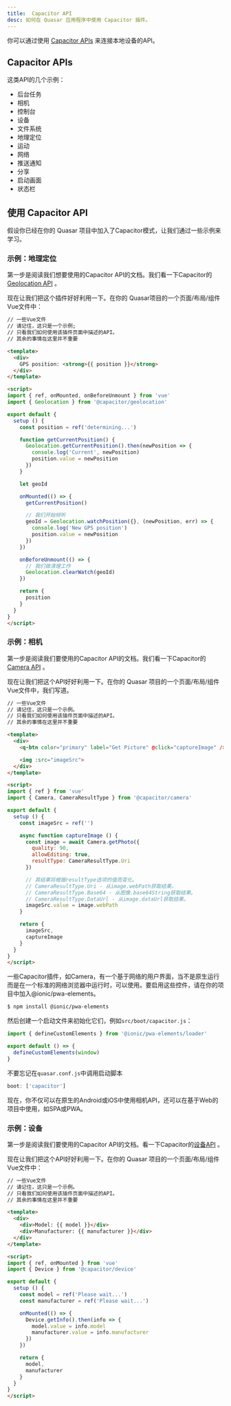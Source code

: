 ```yaml
---
title:  Capacitor API
desc: 如何在 Quasar 应用程序中使用 Capacitor 插件。
---
```

你可以通过使用 [Capacitor APIs](https://capacitor.ionicframework.com/docs/apis) 来连接本地设备的API。

## Capacitor APIs
这类API的几个示例：

* 后台任务
* 相机
* 控制台
* 设备
* 文件系统
* 地理定位
* 运动
* 网络
* 推送通知
* 分享
* 启动画面
* 状态栏

## 使用 Capacitor API
假设你已经在你的 Quasar 项目中加入了Capacitor模式，让我们通过一些示例来学习。

### 示例：地理定位
第一步是阅读我们想要使用的Capacitor API的文档。我们看一下Capacitor的[Geolocation API](https://capacitor.ionicframework.com/docs/apis/geolocation) 。

现在让我们把这个插件好好利用一下。在你的 Quasar项目的一个页面/布局/组件Vue文件中：

```html
// 一些Vue文件
// 请记住，这只是一个示例;
// 只看我们如何使用该插件页面中描述的API。
// 其余的事情在这里并不重要

<template>
  <div>
    GPS position: <strong>{{ position }}</strong>
  </div>
</template>

<script>
import { ref, onMounted, onBeforeUnmount } from 'vue'
import { Geolocation } from '@capacitor/geolocation'

export default {
  setup () {
    const position = ref('determining...')

    function getCurrentPosition() {
      Geolocation.getCurrentPosition().then(newPosition => {
        console.log('Current', newPosition)
        position.value = newPosition
      })
    }

    let geoId

    onMounted(() => {
      getCurrentPosition()

      // 我们开始倾听
      geoId = Geolocation.watchPosition({}, (newPosition, err) => {
        console.log('New GPS position')
        position.value = newPosition
      })
    })

    onBeforeUnmount(() => {
      // 我们做清理工作
      Geolocation.clearWatch(geoId)
    })

    return {
      position
    }
  }
}
</script>
```

### 示例：相机
第一步是阅读我们要使用的Capacitor API的文档。我们看一下Capacitor的[Camera API](https://capacitor.ionicframework.com/docs/apis/camera) 。

现在让我们把这个API好好利用一下。在你的 Quasar 项目的一个页面/布局/组件Vue文件中，我们写道。

```html
// 一些Vue文件
// 请记住，这只是一个示例。
// 只看我们如何使用该插件页面中描述的API。
// 其余的事情在这里并不重要

<template>
  <div>
    <q-btn color="primary" label="Get Picture" @click="captureImage" />

    <img :src="imageSrc">
  </div>
</template>

<script>
import { ref } from 'vue'
import { Camera, CameraResultType } from '@capacitor/camera'

export default {
  setup () {
    const imageSrc = ref('')

    async function captureImage () {
      const image = await Camera.getPhoto({
        quality: 90,
        allowEditing: true,
        resultType: CameraResultType.Uri
      })

      // 其结果将根据resultType选项的值而变化。
      // CameraResultType.Uri - 从image.webPath获取结果。
      // CameraResultType.Base64 - 从图像.base64String获取结果。
      // CameraResultType.DataUrl - 从image.dataUrl获取结果。
      imageSrc.value = image.webPath
    }

    return {
      imageSrc,
      captureImage
    }
  }
}
</script>
```

一些Capacitor插件，如Camera，有一个基于网络的用户界面，当不是原生运行而是在一个标准的网络浏览器中运行时，可以使用。要启用这些控件，请在你的项目中加入@ionic/pwa-elements。

```bash
$ npm install @ionic/pwa-elements
```

然后创建一个启动文件来初始化它们，例如`src/boot/capacitor.js`：

```js
import { defineCustomElements } from '@ionic/pwa-elements/loader'

export default () => {
  defineCustomElements(window)
}
```

不要忘记在`quasar.conf.js`中调用启动脚本

```js
boot: ['capacitor']
```

现在，你不仅可以在原生的Android或iOS中使用相机API，还可以在基于Web的项目中使用，如SPA或PWA。


### 示例：设备
第一步是阅读我们要使用的Capacitor API的文档。看一下Capacitor的[设备API](https://capacitor.ionicframework.com/docs/apis/device) 。

现在让我们把这个API好好利用一下。在你的 Quasar 项目的一个页面/布局/组件Vue文件中：

```html
// 一些Vue文件
// 请记住，这只是一个示例。
// 只看我们如何使用该插件页面中描述的API。
// 其余的事情在这里并不重要

<template>
  <div>
    <div>Model: {{ model }}</div>
    <div>Manufacturer: {{ manufacturer }}</div>
  </div>
</template>

<script>
import { ref, onMounted } from 'vue'
import { Device } from '@capacitor/device'

export default {
  setup () {
    const model = ref('Please wait...')
    const manufacturer = ref('Please wait...')

    onMounted(() => {
      Device.getInfo().then(info => {
        model.value = info.model
        manufacturer.value = info.manufacturer
      })
    })

    return {
      model,
      manufacturer
    }
  }
}
</script>
```

